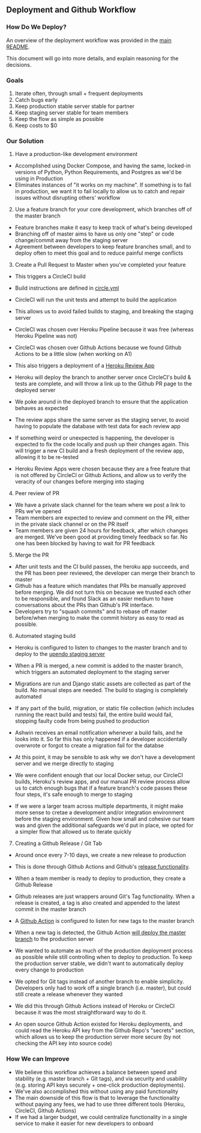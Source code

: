  ## Deployment and Github Workflow

 ### How Do We Deploy?

 An overview of the deployment workflow was provided in the [main README](../../README.md).

 This document will go into more details, and explain reasoning for the decisions.

 ### Goals

 1. Iterate often, through small + frequent deployments
 2. Catch bugs early
 3. Keep production stable server stable for partner
 4. Keep staging server stable for team members
 5. Keep the flow as simple as possible
 6. Keep costs to $0


### Our Solution

1. Have a production-like development environment

* Accomplished using Docker Compose, and having the same, locked-in versions of Python, Python Requirements, and Postgres as we'd be using in Production
* Eliminates instances of "it works on my machine". If something is to fail in production, we want it to fail locally to allow us to catch and repair issues without disrupting others' workflow

2. Use a feature branch for your core development, which branches off of the master branch

* Feature branches make it easy to keep track of what's being developed
* Branching off of master aims to have us only one "step" or code change/commit away from the staging server
* Agreement between developers to keep feature branches small, and to deploy often to meet this goal and to reduce painful merge conflicts

3. Create a Pull Request to Master when you've completed your feature

* This triggers a CircleCI build
* Build instructions are defined in [circle.yml](../../.circleci/config.yml)
* CircleCI will run the unit tests and attempt to build the application
* This allows us to avoid failed builds to staging, and breaking the staging server
* CircleCI was chosen over Heroku Pipeline because it was free (whereas Heroku Pipeline was not)
* CircleCI was chosen over Github Actions because we found Github Actions to be a little slow (when working on A1)

* This also triggers a deployment of a [Heroku Review App](https://devcenter.heroku.com/articles/github-integration-review-apps)
* Heroku will deploy the branch to another server once CircleCI's build & tests are complete, and will throw a link up to the Github PR page to the deployed server
* We poke around in the deployed branch to ensure that the application behaves as expected
* The review apps share the same server as the staging server, to avoid having to populate the database with test data for each review app
* If something weird or unexpected is happening, the developer is expected to fix the code locally and push up their changes again. This will trigger a new CI build and a fresh deployment of the review app, allowing it to be re-tested
* Heroku Review Apps were chosen because they are a free feature that is not offered by CircleCI or Github Actions, and allow us to verify the veracity of our changes before merging into staging

4. Peer review of PR

* We have a private slack channel for the team where we post a link to PRs we've opened
* Team members are expected to review and comment on the PR, either in the private slack channel or on the PR itself
* Team members are given 24 hours for feedback, after which changes are merged. We've been good at providing timely feedback so far. No one has been blocked by having to wait for PR feedback

5. Merge the PR

* After unit tests and the CI build passes, the heroku app succeeds, and the PR has been peer reviewed, the developer can merge their branch to master
* Github has a feature which mandates that PRs be manually approved before merging. We did not turn this on because we trusted each other to be responsible, and found Slack as an easier medium to have conversations about the PRs than Github's PR interface.
* Developers try to "squash commits" and to rebase off master before/when merging to make the commit history as easy to read as possible.

6. Automated staging build

* Heroku is configured to listen to changes to the master branch and to deploy to the [upendo staging server](https://staging-upendo.herokuapp.com)
* When a PR is merged, a new commit is added to the master branch, which triggers an automated deployment to the staging server
* Migrations are run and Django static assets are collected as part of the build. No manual steps are needed. The build to staging is completely automated
* If any part of the build, migration, or static file collection (which includes running the react build and tests) fail, the entire build would fail, stopping faulty code from being pushed to production
* Ashwin receives an email notification whenever a build fails, and he looks into it. So far this has only happened if a developer accidentally overwrote or forgot to create a migration fail for the databse

* At this point, it may be sensible to ask why we don't have a development server and we merge directly to staging
* We were confident enough that our local Docker setup, our CircleCI builds, Heroku's review apps, and our manual PR review process allow us to catch enough bugs that if a feature branch's code passes these four steps, it's safe enough to merge to staging
* If we were a larger team across multiple departments, it might make more sense to cretae a development and/or integration environment before the staging environment. Given how small and cohesive our team was and given the additional safeguards we'd put in place, we opted for a simpler flow that allowed us to iterate quickly

7. Creating a Github Release / Git Tab

 * Around once every 7-10 days, we create a new release to production

 * This is done through Github Actions and Github's [release functionality](https://github.com/csc301-summer-2020/team-project-3-upendo-honey/releases).
 * When a team member is ready to deploy to production, they create a Github Release
 * Github releases are just wrappers around Git's Tag functionality. When a release is created, a tag is also created and appended to the latest commit in the master branch
 * A [Github Action](../../.github/workflows/deploy-prod.yml) is configured to listen for new tags to the master branch
 * When a new tag is detected, the Github Action [will deploy the master branch](https://github.com/csc301-summer-2020/team-project-3-upendo-honey/actions) to the production server

 * We wanted to automate as much of the production deployment process as possible while still controlling when to deploy to production. To keep the production server stable, we didn't want to automatically deploy every change to production
 * We opted for Git tags instead of another branch to enable simplicity. Developers only had to work off a single branch (i.e. master), but could still create a release whenever they wanted

 * We did this through Github Actions instead of Heroku or CircleCI because it was the most straightforward way to do it.
 * An open source Github Action existed for Heroku deployments, and could read the Heroku API key from the Github Repo's "secrets" section, which allows us to keep the production server more secure (by not checking the API key into source code)


### How We can Improve

* We believe this workflow achieves a balance between speed and stability (e.g. master branch + Git tags), and via security and usability (e.g. storing API keys securely + one-click production deployments).
* We've also accomplished this without using any paid functionality
* The main downside of this flow is that to leverage the functionality without paying any fees, we had to use three different tools (Heroku, CircleCI, Github Actions)
* If we had a larger budget, we could centralize functionality in a single service to make it easier for new developers to onboard
